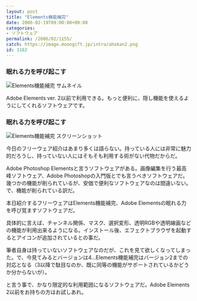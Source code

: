 ```yaml
---
layout: post
title: "Elements機能補完"
date: 2006-02-19T09:00:00+09:00
categories:
- ソフトウェア
permalink: /2006/02/1155/
catch: https://image.moongift.jp/intro/ahokan2.png
id: 1162
---
```

### 眠れる力を呼び起こす
  

 ![Elements機能補完 サムネイル](https://image.moongift.jp/intro/ahokan2.t.png "Elements機能補完 サムネイル")
  
Adobe Elements ver. 2以前で利用できる。もっと便利に、隠し機能を使えるようにしてくれるソフトウェアです。  
<!--more-->  

### 眠れる力を呼び起こす
  

![Elements機能補完 スクリーンショット](https://image.moongift.jp/intro/ahokan2.png "Elements機能補完 スクリーンショット")

  

今日のフリーウェア紹介はあまり多くは語らない。持っている人には非常に魅力的だろうし、持っていない人にはそもそも利用する術がない代物だからだ。

  

Adobe Photoshop Elementsと言うソフトウェアがある。画像編集を行う最高峰ソフトウェア、Adobe Photoshopの入門版とでも言うべきソフトウェアだ。幾つかの機能が削られているが、安価で便利なソフトウェアなのは間違いない。で、機能が削られている訳だ。

  

本日紹介するフリーウェアはElements機能補完、Adobe Elementsの眠れる力を呼び覚ますソフトウェアだ。

  

具体的に言えば、チャンネル関係、マスク、選択変形、透明RGBや透明線画などの機能が利用出来るようになる。インストール後、エフェクトブラウザを起動するとアイコンが追加されているとの事だ。

  

筆者自身は持っていないソフトウェアなのだが、これを見て欲しくなってしまった。で、今見てみるとバージョンは4…Elements機能補完はバージョン2までの対応となる（3以降で駄目なのか、既に同等の機能がサポートされているかどうか分からないが）。

  

と言う事で、かなり限定的な利用範囲になるソフトウェアだ。Adobe Elements 2以前をお持ちの方はお試しあれ。

